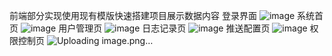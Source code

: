 前端部分实现使用现有模版快速搭建项目展示数据内容
登录界面
![image](https://github.com/user-attachments/assets/d0895edb-2756-4892-b21b-75c7ce10a342)
系统首页
![image](https://github.com/user-attachments/assets/281cd42d-df1b-4d59-bca7-2ec651969f53)
用户管理页
![image](https://github.com/user-attachments/assets/035b0f54-7136-48d1-be38-be8eeef66921)
日志记录页
![image](https://github.com/user-attachments/assets/680c7ac2-61ce-476e-bde0-3c5972748d79)
推送配置页
![image](https://github.com/user-attachments/assets/7d6e8ce1-5ee3-48d4-b2f5-eb41f7fdb1b6)
权限控制页
![Uploading image.png…]()
